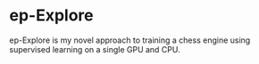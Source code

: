 # ep-Explore
ep-Explore is my novel approach to training a chess engine using supervised learning on a single GPU and CPU.
